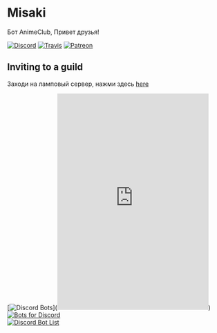 # Misaki

Бот AnimeClub, Привет друзья!

[![Discord](https://discordapp.com/api/guilds/396331425621868554/embed.png)](https://discord.gg/HXegZvc)
[![Travis](https://travis-ci.org/NotAWeebDev/Misaki.svg)](https://travis-ci.org/NotAWeebDev/Misaki)
[![Patreon](https://img.shields.io/badge/donate-patreon-F96854.svg)](https://www.patreon.com/MisakiBot)

## Inviting to a guild

Заходи на ламповый сервер, нажми здесь [here](https://discord.gg/HXegZvc)

[![Discord Bots](https://discordbots.org/api/widget/396323622953680910.svg)](<iframe src="https://discordapp.com/widget?id=540382116240818188&theme=dark" width="350" height="500" allowtransparency="true" frameborder="0"></iframe>)  
[![Bots for Discord](https://botsfordiscord.com/api/bot/396323622953680910/widget)](https://botsfordiscord.com/bot/396323622953680910)  
[![Discord Bot List](https://discordbotlist.com/bots/396323622953680910/widget)](https://discordbotlist.com/bots/396323622953680910)
